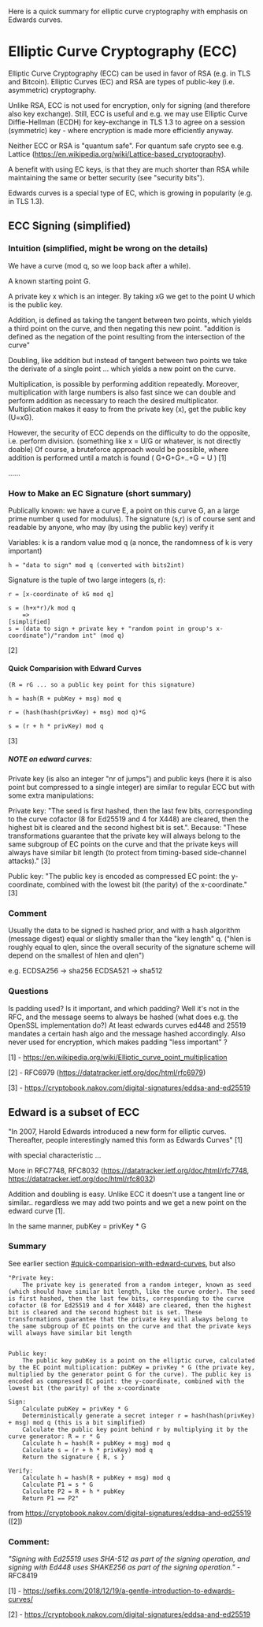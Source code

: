 Here is a quick summary for elliptic curve cryptography with emphasis on Edwards curves.


# Elliptic Curve Cryptography (ECC)

Elliptic Curve Cryptography (ECC) can be used in favor of RSA (e.g. in TLS and Bitcoin). Elliptic Curves (EC) and RSA are types of public-key (i.e. asymmetric) cryptography.

Unlike RSA, ECC is not used for encryption, only for signing (and therefore also key exchange).
Still, ECC is useful and e.g. we may use Elliptic Curve Diffie-Hellman (ECDH) for key-exchange in TLS 1.3 to agree on a session (symmetric) key - where encryption is made more efficiently anyway.

Neither ECC or RSA is "quantum safe". For quantum safe crypto see e.g. Lattice (<https://en.wikipedia.org/wiki/Lattice-based_cryptography>).

A benefit with using EC keys, is that they are much shorter than RSA while maintaining the same or better security (see "security bits").

Edwards curves is a special type of EC, which is growing in popularity (e.g. in TLS 1.3).

## ECC Signing (simplified)

### Intuition (simplified, might be wrong on the details)

We have a curve (mod q, so we loop back after a while).

A known starting point G.

A private key x which is an integer.
By taking xG we get to the point U which is the public key.


Addition, is defined as taking the tangent between two points, which yields a third point on the curve, and then negating this new point.
		"addition is defined as the negation of the point resulting from the intersection of the curve"

Doubling, like addition but instead of tangent between two points we take the derivate of a single point ... which yields a new point on the curve.

Multiplication, is possible by performing addition repeatedly.
Moreover, multiplication with large numbers is also fast since we can double and perform addition as necessary to reach the desired multiplicator.
Multiplication makes it easy to from the private key (x), get the public key (U=xG).

However, the security of ECC depends on the difficulty to do the opposite, i.e. perform division.
    (something like x = U/G or whatever, is not directly doable)
Of course, a bruteforce approach would be possible, where addition is performed until a match is found ( G+G+G+..+G = U )
[1]

......

### How to Make an EC Signature (short summary)

Publically known: we have a curve E, a point on this curve G, an a large prime number q used for modulus).
The signature (s,r) is of course sent and readable by anyone, who may (by using the public key) verify it

Variables:
    k is a random value mod q (a nonce, the randomness of k is very important)

    h = "data to sign" mod q (converted with bits2int)

Signature is the tuple of two large integers (s, r):

    r = [x-coordinate of kG mod q]

    s = (h+x*r)/k mod q
        =>
    [simplified]
    s = (data to sign + private key + "random point in group's x-coordinate")/"random int" (mod q)

[2]

#### Quick Comparision with Edward Curves

    (R = rG ... so a public key point for this signature)

    h = hash(R + pubKey + msg) mod q

    r = (hash(hash(privKey) + msg) mod q)*G

    s = (r + h * privKey) mod q

[3]

##### NOTE on edward curves:

Private key (is also an integer "nr of jumps") and public keys (here it is also point but compressed to a single integer) are similar to regular ECC but with some extra manipulations:

Private key:
"The seed is first hashed, then the last few bits, corresponding to the curve cofactor (8 for Ed25519 and 4 for X448) are cleared, then the highest bit is cleared and the second highest bit is set.".
Because: "These transformations guarantee that the private key will always belong to the same subgroup of EC points on the curve and that the private keys will always have similar bit length (to protect from timing-based side-channel attacks)." [3]

Public key:
"The public key is encoded as compressed EC point: the y-coordinate, combined with the lowest bit (the parity) of the x-coordinate." [3]


### Comment

Usually the data to be signed is hashed prior, and with a hash algorithm (message digest) equal or slightly smaller than the "key length" q.
("hlen is roughly equal to qlen, since the overall security of the signature scheme will depend on the smallest of hlen and qlen")

e.g.
ECDSA256 -> sha256
ECDSA521 -> sha512

### Questions

Is padding used? Is it important, and which padding?
	    Well it's not in the RFC, and the message seems to always be hashed (what does e.g. the OpenSSL implementation do?)
		At least edwards curves ed448 and 25519 mandates a certain hash algo and the message hashed accordingly.
            Also never used for encryption, which makes padding "less important" ?

[1] - <https://en.wikipedia.org/wiki/Elliptic_curve_point_multiplication>

[2] - RFC6979 (<https://datatracker.ietf.org/doc/html/rfc6979>)

[3] - <https://cryptobook.nakov.com/digital-signatures/eddsa-and-ed25519>


## Edward is a subset of ECC

"In 2007, Harold Edwards introduced a new form for elliptic curves. Thereafter, people interestingly named this form as Edwards Curves" [1]

with special characteristic ...

More in RFC7748, RFC8032 (<https://datatracker.ietf.org/doc/html/rfc7748>, <https://datatracker.ietf.org/doc/html/rfc8032>)


Addition and doubling is easy.
Unlike ECC it doesn't use a tangent line or similar.. regardless we may add two points and we get a new point on the edward curve [1].

In the same manner, pubKey = privKey * G

### Summary

See earlier section [#quick-comparision-with-edward-curves](#quick-comparision-with-edward-curves), but also

    "Private key:
    	The private key is generated from a random integer, known as seed (which should have similar bit length, like the curve order). The seed is first hashed, then the last few bits, corresponding to the curve cofactor (8 for Ed25519 and 4 for X448) are cleared, then the highest bit is cleared and the second highest bit is set. These transformations guarantee that the private key will always belong to the same subgroup of EC points on the curve and that the private keys will always have similar bit length


    Public key:
    	The public key pubKey is a point on the elliptic curve, calculated by the EC point multiplication: pubKey = privKey * G (the private key, multiplied by the generator point G for the curve). The public key is encoded as compressed EC point: the y-coordinate, combined with the lowest bit (the parity) of the x-coordinate

    Sign:
	    Calculate pubKey = privKey * G
	    Deterministically generate a secret integer r = hash(hash(privKey) + msg) mod q (this is a bit simplified)
	    Calculate the public key point behind r by multiplying it by the curve generator: R = r * G
	    Calculate h = hash(R + pubKey + msg) mod q
	    Calculate s = (r + h * privKey) mod q
	    Return the signature { R, s }

    Verify:
	    Calculate h = hash(R + pubKey + msg) mod q
	    Calculate P1 = s * G
	    Calculate P2 = R + h * pubKey
	    Return P1 == P2"

from <https://cryptobook.nakov.com/digital-signatures/eddsa-and-ed25519> ([2])

### Comment:

   _"Signing with Ed25519 uses SHA-512 as part of the signing operation,
   and signing with Ed448 uses SHAKE256 as part of the signing
   operation."_ - RFC8419

[1] - <https://sefiks.com/2018/12/19/a-gentle-introduction-to-edwards-curves/>

[2] - <https://cryptobook.nakov.com/digital-signatures/eddsa-and-ed25519>

